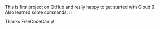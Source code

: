 This is first project on GitHub and really happy to get started with Cloud 9. Also learned some commands. :)

Thanks FreeCodeCamp!
